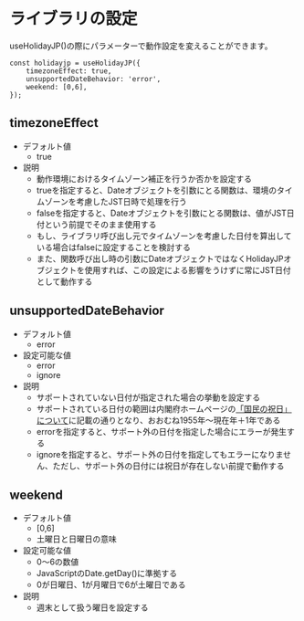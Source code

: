 # ライブラリの設定

useHolidayJP()の際にパラメーターで動作設定を変えることができます。

```
const holidayjp = useHolidayJP({
    timezoneEffect: true,
    unsupportedDateBehavior: 'error',
    weekend: [0,6],
});
```

## timezoneEffect

-   デフォルト値
    -   true
-   説明
    -   動作環境におけるタイムゾーン補正を行うか否かを設定する
    -   trueを指定すると、Dateオブジェクトを引数にとる関数は、環境のタイムゾーンを考慮したJST日時で処理を行う
    -   falseを指定すると、Dateオブジェクトを引数にとる関数は、値がJST日付という前提でそのまま使用する
    -   もし、ライブラリ呼び出し元でタイムゾーンを考慮した日付を算出している場合はfalseに設定することを検討する
    -   また、関数呼び出し時の引数にDateオブジェクトではなくHolidayJPオブジェクトを使用すれば、この設定による影響をうけずに常にJST日付として動作する

## unsupportedDateBehavior

-   デフォルト値
    -   error
-   設定可能な値
    -   error
    -   ignore
-   説明
    -   サポートされていない日付が指定された場合の挙動を設定する
    -   サポートされている日付の範囲は内閣府ホームページの[「国民の祝日」について](https://www8.cao.go.jp/chosei/shukujitsu/gaiyou.html)に記載の通りとなり、おおむね1955年～現在年＋1年である
    -   errorを指定すると、サポート外の日付を指定した場合にエラーが発生する
    -   ignoreを指定すると、サポート外の日付を指定してもエラーになりません、ただし、サポート外の日付には祝日が存在しない前提で動作する

## weekend

-   デフォルト値
    -   [0,6]
    -   土曜日と日曜日の意味
-   設定可能な値
    -   0～6の数値
    -   JavaScriptのDate.getDay()に準拠する
    -   0が日曜日、1が月曜日で6が土曜日である
-   説明
    -   週末として扱う曜日を設定する
